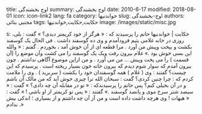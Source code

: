 title: اوج بخشندگی
summary: اوج بخشندگی
date: 2010-6-17
modified: 2018-08-01
icon:  icon-link2
lang: fa
category: خواندنیها
slug: اوج-بخشندگی
authors: مجتبی بنائی
tags: حکایت,حکایت,خواندنیها
image: /images/static/misc.jpg

s: حکایت | خواندنیها    حاتم را پرسیدند  که : « هرگز  از  خود  کریمتر  دیدی؟ »  گفت : بلی،  روزی  در  خانه  غلامی  یتیم  فرودآمدم  و  وی  ده  گوسفند  داشت . فی  الحال  یک  گوسفند  بکشت  و  بپخت  وپیش  من  آورد . مرا  قطعه  ای  از  آن  خوش  آمد  ،  بخوردم .  گفتم : « والله این  بسی  خوش  بود .»  غلام بیرون  رفت  ویک  یک  گوسفند  را  می  کشت  وآن موضع را (آن قسمت ) را می  پخت  وپیش ...  من می  آورد . و  من  ازاین  موضوع آگاهی  نداشتم . چون  بیرون  آمدم  که  سوار  شوم  دیدم  که  بیرون  خانه  خون  بسیار  ریخته  است .  پرسیدم  که  این  چیست؟  گفتند : وی ( غلام ) همه  گوسفندان  خود  را  بکشت ( سربرید ) .  وی  را  ملامت  کردم  که : چرا  چنین  کردی؟  گفت : سبحان الله ترا چیزی  خوش  آید  که  من  مالک  آن  باشم  و  در  آن  بخیلی  کنم؟  پس  حاتم را پرسیدندکه : « تو در مقابله آن چه  دادی؟ »  گفت : « سیصد  شتر  سرخ  موی  و  پانصد  گوسفند .»  گفتند : « پس  تو  کریمتر  از  او  باشی ! »  گفت : « هیهات ! وی  هرچه  داشت  داده  است  و  من  آز  آن  چه  داشتم  و  از  بسیاری  ؛  اندکی  بیش  ندادم .»